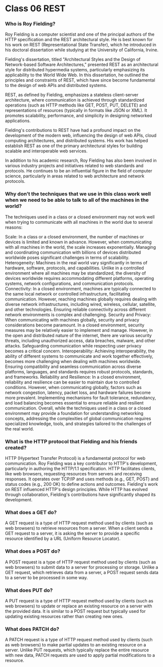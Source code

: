 # Class 06 REST

### Who is Roy Fielding?
Roy Fielding is a computer scientist and one of the principal authors of the HTTP specification and the REST architectural style. He is best known for his work on REST (Representational State Transfer), which he introduced in his doctoral dissertation while studying at the University of California, Irvine.

Fielding's dissertation, titled "Architectural Styles and the Design of Network-based Software Architectures," presented REST as an architectural style for distributed hypermedia systems, particularly emphasizing its applicability to the World Wide Web. In this dissertation, he outlined the principles and constraints of REST, which have since become fundamental to the design of web APIs and distributed systems.

REST, as defined by Fielding, emphasizes a stateless client-server architecture, where communication is achieved through standardized operations (such as HTTP methods like GET, POST, PUT, DELETE) and representations of resources (typically in formats like JSON or XML). It promotes scalability, performance, and simplicity in designing networked applications.

Fielding's contributions to REST have had a profound impact on the development of the modern web, influencing the design of web APIs, cloud computing architectures, and distributed systems. His work has helped establish REST as one of the primary architectural styles for building scalable and interoperable web services.

In addition to his academic research, Roy Fielding has also been involved in various industry projects and initiatives related to web standards and protocols. He continues to be an influential figure in the field of computer science, particularly in areas related to web architecture and network protocols.

### Why don’t the techniques that we use in this class work well when we need to be able to talk to all of the machines in the world?
The techniques used in a class or a closed environment may not work well when trying to communicate with all machines in the world due to several reasons:

Scale: In a class or a closed environment, the number of machines or devices is limited and known in advance. However, when communicating with all machines in the world, the scale increases exponentially. Managing and coordinating communication with billions of devices distributed worldwide poses significant challenges in terms of scalability.
Heterogeneity: Machines in the real world vary significantly in terms of hardware, software, protocols, and capabilities. Unlike in a controlled environment where all machines may be standardized, the diversity of devices worldwide requires accommodating different platforms, operating systems, network configurations, and communication protocols.
Connectivity: In a closed environment, machines are typically connected to the same local network or controlled infrastructure, facilitating communication. However, reaching machines globally requires dealing with diverse network infrastructures, including wired, wireless, cellular, satellite, and other technologies. Ensuring reliable connectivity across different network environments is complex and challenging.
Security and Privacy: When communicating with machines globally, security and privacy considerations become paramount. In a closed environment, security measures may be relatively easier to implement and manage. However, in the open and distributed nature of the internet, there are various security threats, including unauthorized access, data breaches, malware, and other attacks. Safeguarding communication while respecting user privacy becomes a critical concern.
Interoperability: Achieving interoperability, the ability of different systems to communicate and work together effectively, becomes more challenging when dealing with machines worldwide. Ensuring compatibility and seamless communication across diverse platforms, languages, and standards requires robust protocols, standards, and frameworks.
Reliability and Resilience: In a closed environment, reliability and resilience can be easier to maintain due to controlled conditions. However, when communicating globally, factors such as network congestion, latency, packet loss, and hardware failures become more prevalent. Implementing mechanisms for fault tolerance, redundancy, and load balancing becomes essential to ensure reliable and resilient communication.
Overall, while the techniques used in a class or a closed environment may provide a foundation for understanding networking concepts, addressing the complexities of global communication requires specialized knowledge, tools, and strategies tailored to the challenges of the real world.

### What is the HTTP protocol that Fielding and his friends created?
HTTP (Hypertext Transfer Protocol) is a fundamental protocol for web communication. Roy Fielding was a key contributor to HTTP's development, particularly in authoring the HTTP/1.1 specification. HTTP facilitates clients, like web browsers, requesting resources from servers and receiving responses. It operates over TCP/IP and uses methods (e.g., GET, POST) and status codes (e.g., 200 OK) to define actions and outcomes. Fielding's work on REST influenced HTTP's design principles. While HTTP has evolved through collaboration, Fielding's contributions have significantly shaped its development.

### What does a GET do?
A GET request is a type of HTTP request method used by clients (such as web browsers) to retrieve resources from a server. When a client sends a GET request to a server, it is asking the server to provide a specific resource identified by a URL (Uniform Resource Locator).

### What does a POST do?
A POST request is a type of HTTP request method used by clients (such as web browsers) to submit data to a server for processing or storage. Unlike a GET request, which retrieves data from a server, a POST request sends data to a server to be processed in some way.

### What does PUT do?
A PUT request is a type of HTTP request method used by clients (such as web browsers) to update or replace an existing resource on a server with the provided data. It is similar to a POST request but typically used for updating existing resources rather than creating new ones.

### What does PATCH do?
A PATCH request is a type of HTTP request method used by clients (such as web browsers) to make partial updates to an existing resource on a server. Unlike PUT requests, which typically replace the entire resource with new data, PATCH requests are used to apply partial modifications to a resource.
